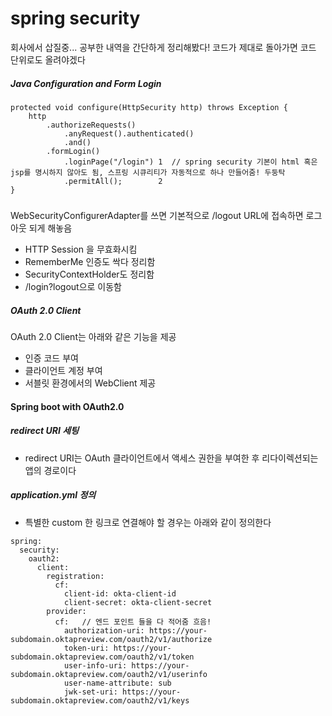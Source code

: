# spring security

회사에서 삽질중... 공부한 내역을 간단하게 정리해봤다!
코드가 제대로 돌아가면 코드 단위로도 올려야겠다
##### Java Configuration and Form Login
```
protected void configure(HttpSecurity http) throws Exception {
    http
        .authorizeRequests()
            .anyRequest().authenticated()
            .and()
        .formLogin()
            .loginPage("/login") 1  // spring security 기본이 html 혹은 jsp를 명시하지 않아도 됨, 스프링 시큐리티가 자동적으로 하나 만들어줌! 두둥탁
            .permitAll();        2
}

```

#####
WebSecurityConfigurerAdapter를 쓰면 기본적으로 /logout URL에 접속하면 로그아웃 되게 해놓음
  - HTTP Session 을 무효화시킴
  - RememberMe 인증도 싹다 정리함
  - SecurityContextHolder도 정리함
  - /login?logout으로 이동함


##### OAuth 2.0 Client
OAuth 2.0 Client는 아래와 같은 기능을 제공
  - 인증 코드 부여
  - 클라이언트 계정 부여
  - 서블릿 환경에서의 WebClient 제공


#### Spring boot with OAuth2.0
##### redirect URI 세팅
 - redirect URI는 OAuth 클라이언트에서 액세스 권한을 부여한 후 리다이렉션되는 앱의 경로이다

##### application.yml 정의
  - 특별한 custom 한 링크로 연결해야 할 경우는 아래와 같이 정의한다
```
spring:
  security:
    oauth2:
      client:
        registration:
          cf:
            client-id: okta-client-id
            client-secret: okta-client-secret
        provider:
          cf:   // 엔드 포인트 들을 다 적어줌 흐음!
            authorization-uri: https://your-subdomain.oktapreview.com/oauth2/v1/authorize
            token-uri: https://your-subdomain.oktapreview.com/oauth2/v1/token
            user-info-uri: https://your-subdomain.oktapreview.com/oauth2/v1/userinfo
            user-name-attribute: sub
            jwk-set-uri: https://your-subdomain.oktapreview.com/oauth2/v1/keys
```
